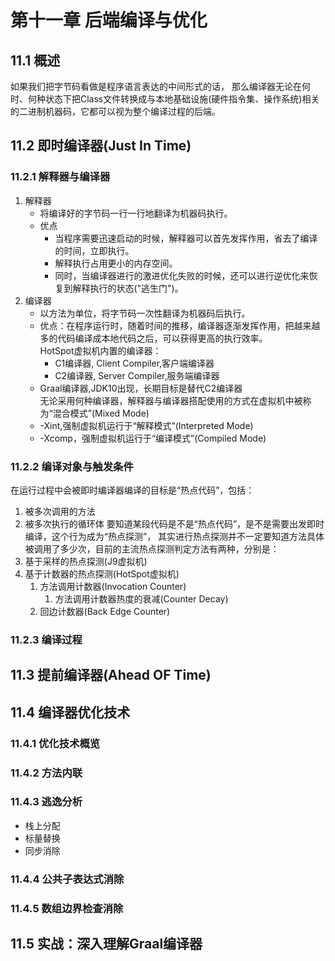 # 第十一章 后端编译与优化

## 11.1 概述
如果我们把字节码看做是程序语言表达的中间形式的话，
那么编译器无论在何时、何种状态下把Class文件转换成与本地基础设施(硬件指令集、操作系统)相关的二进制机器码，它都可以视为整个编译过程的后端。

## 11.2 即时编译器(Just In Time)
### 11.2.1 解释器与编译器
1. 解释器
    - 将编译好的字节码一行一行地翻译为机器码执行。
    - 优点
        - 当程序需要迅速启动的时候，解释器可以首先发挥作用，省去了编译的时间，立即执行。
        - 解释执行占用更小的内存空间。
        - 同时，当编译器进行的激进优化失败的时候，还可以进行逆优化来恢复到解释执行的状态("逃生门")。
1. 编译器
    - 以方法为单位，将字节码一次性翻译为机器码后执行。
    - 优点：在程序运行时，随着时间的推移，编译器逐渐发挥作用，把越来越多的代码编译成本地代码之后，可以获得更高的执行效率。  
  HotSpot虚拟机内置的编译器：
      - C1编译器, Client Compiler,客户端编译器
      - C2编译器, Server Compiler,服务端编译器
    - Graal编译器,JDK10出现，长期目标是替代C2编译器  
无论采用何种编译器，解释器与编译器搭配使用的方式在虚拟机中被称为“混合模式”(Mixed Mode)
    - -Xint,强制虚拟机运行于“解释模式”(Interpreted Mode)
    - -Xcomp，强制虚拟机运行于“编译模式”(Compiled Mode)
### 11.2.2 编译对象与触发条件
在运行过程中会被即时编译器编译的目标是“热点代码”，包括：
1. 被多次调用的方法
1. 被多次执行的循环体
要知道某段代码是不是“热点代码”，是不是需要出发即时编译，这个行为成为“热点探测”，
其实进行热点探测并不一定要知道方法具体被调用了多少次，目前的主流热点探测判定方法有两种，分别是：
1. 基于采样的热点探测(J9虚拟机)
1. 基于计数器的热点探测(HotSpot虚拟机)
    1. 方法调用计数器(Invocation Counter)
        1. 方法调用计数器热度的衰减(Counter Decay)
    1. 回边计数器(Back Edge Counter)
### 11.2.3 编译过程

## 11.3 提前编译器(Ahead OF Time)

## 11.4 编译器优化技术
### 11.4.1 优化技术概览
### 11.4.2 方法内联
### 11.4.3 逃逸分析
- 栈上分配
- 标量替换
- 同步消除
### 11.4.4 公共子表达式消除
### 11.4.5 数组边界检查消除

## 11.5 实战：深入理解Graal编译器
